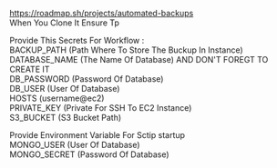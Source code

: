 https://roadmap.sh/projects/automated-backups \
When You Clone It Ensure Tp 

Provide This Secrets For Workflow : \
  BACKUP_PATH (Path Where To Store The Buckup In Instance) \
  DATABASE_NAME (The Name Of Database) AND DON'T FOREGT TO CREATE IT \
  DB_PASSWORD (Password Of Database) \
  DB_USER (User Of Database) \
  HOSTS (username@ec2) \
  PRIVATE_KEY (Private For SSH To EC2 Instance) \
  S3_BUCKET (S3 Bucket Path) 

Provide Environment Variable For Sctip startup \
  MONGO_USER (User Of Database) \
  MONGO_SECRET (Password Of Database)  
